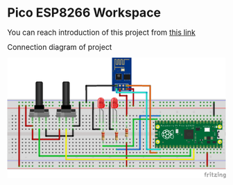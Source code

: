# Pico ESP8266 Workspace

<span style="font-size:1.2em">You can reach introduction of this project from [this link](https://link)</span>

<span style="font-size:1.2em">Connection diagram of project</span>

![font-size](image/connection_diagram_bb.png)